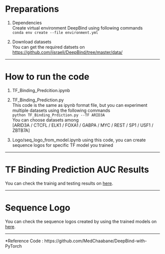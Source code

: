 # Preparations

1. Dependencies<br>
Create virtual environment DeepBind using following commands<br>
`conda env create --file environment.yml`

2. Download datasets<br>
You can get the required datsets on<br>
https://github.com/jisraeli/DeepBind/tree/master/data/

<hr>

# How to run the code
1. TF_Binding_Predcition.ipynb<br>

2. TF_Binding_Prediction.py<br>
This code is the same as ipynb format file, but you can experiment multiple datasets using the following commands<br>
`python TF_Binding_Prdiction.py --TF ARID3A`<br>
You can choose datasets among <br>
[ARID3A / CTCFL / ELK1 / FOXA1 / GABPA / MYC / REST / SP1 / USF1 / ZBTB7A]

3. Logo/seq_logo_from_model.ipynb
using this code, you can create sequence logos for specific TF model you trained

<hr>

# TF Binding Prediction AUC Results
You can check the trainig and testing results on <a href="results/">here</a>.<br>

<hr>

# Sequence Logo
You can check the sequence logos created by using the trained models on <a href="Logo/Image">here</a>.<br>

<hr>
*Reference Code : https://github.com/MedChaabane/DeepBind-with-PyTorch